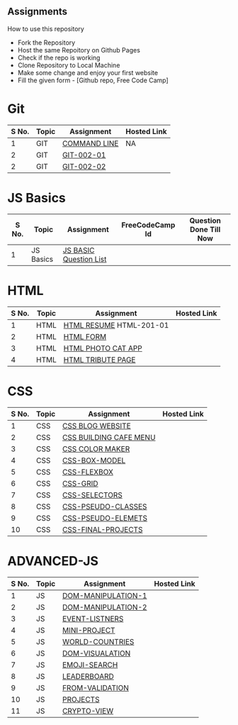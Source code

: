 ## Assignments

How to use this repository

- Fork the Repository
- Host the same Repoitory on Github Pages
- Check if the repo is working
- Clone Repository to Local Machine
- Make some change and enjoy your first website
- Fill the given form - [Github repo, Free Code Camp]
# Git

| S No. | Topic | Assignment                                                | Hosted Link |
| ----- | ----- | --------------------------------------------------------- | ----------- |
| 1     | GIT   | [COMMAND LINE](./00-Git/GIT-001-COMMANDLINE/ )            | NA          |
| 2     | GIT   | [GIT-002-01](./00-Git/GIT-002-GIT-PRACTICE/)              |             |
| 2     | GIT   | [GIT-002-02](./00-Git/GIT-002-GIT-PRACTICE/)              |             |

# JS Basics

| S No. | Topic     | Assignment                                | FreeCodeCamp Id | Question Done Till Now |
| ----- | --------- | ----------------------------------------- | --------------- | --------------- |
| 1     | JS Basics | [JS BASIC Question List](./01-JS-BASICS/) |                 |                 |

# HTML

| S No. | Topic | Assignment                                              | Hosted Link |
| ----- | ----- | ------------------------------------------------------- | ----------- |
| 1     | HTML  | [HTML RESUME](./02-HTML/101-HTML-RESUME) HTML-201-01              |             |
| 2     | HTML  | [HTML FORM](./02-HTML/102-HTML-FORM/)                   |             |
| 3     | HTML  | [HTML PHOTO CAT APP](./02-HTML/103-HTML-Photo-Cat-App/) |             |
| 4     | HTML  | [HTML TRIBUTE PAGE](./02-HTML/104-HTML-TRIBUTE-PAGE/)   |             |

# CSS

| S No. | Topic | Assignment                                                        | Hosted Link |
| ----- | ----- | ----------------------------------------------------------------- | ----------- |
| 1     | CSS   | [CSS BLOG WEBSITE](./03-CSS/201-CSS-BLOG-WEBSITE/)                |             |
| 2     | CSS   | [CSS BUILDING CAFE MENU](./03-CSS/202-CSS-Building-Cafe-Menu/)    |             |
| 3     | CSS   | [CSS COLOR MAKER](./03-CSS/203-CSS-COLOR-MARKER/)                 |             |
| 4     | CSS   | [CSS-BOX-MODEL](./03-CSS/204-CSS-BOX-MODEL/)                      |             |
| 5     | CSS   | [CSS-FLEXBOX](./03-CSS/205%20CSS%20Flexbox/)                      |             |
| 6     | CSS   | [CSS-GRID](./03-CSS/206%20CSS%20Grid/)                            |             |
| 7     | CSS   | [CSS-SELECTORS](./03-CSS/207%20Advance%20CSS%20Selectors/)        |             |
| 8     | CSS   | [CSS-PSEUDO-CLASSES](./03-CSS/208%20CSS%20Pseudo%20Classes/)      |             |
| 9     | CSS   | [CSS-PSEUDO-ELEMETS](./03-CSS/209%20CSS%20-%20Pseudo%20Elements/) |             |
| 10    | CSS   | [CSS-FINAL-PROJECTS](./03-CSS/210%20Final%20Projects/)            |             |

# ADVANCED-JS

| S No. | Topic | Assignment                                                                | Hosted Link |
| ----- | ----- | ------------------------------------------------------------------------- | ----------- |
| 1     | JS    | [DOM-MANIPULATION-1](./04-Advance-JS/301-DOM-Manipulation/)               |             |
| 2     | JS    | [DOM-MANIPULATION-2](./04-Advance-JS/302-DOM-Manipulation/)               |             |
| 3     | JS    | [EVENT-LISTNERS](./04-Advance-JS/303-event-listeners/)                    |             |
| 4     | JS    | [MINI-PROJECT](./04-Advance-JS/304-Mini-Project-Solar%20System/)          |             |
| 5     | JS    | [WORLD-COUNTRIES](./04-Advance-JS/305-WorldCountries-Data-Visualization/) |             |
| 6     | JS    | [DOM-VISUALATION](./04-Advance-JS/306-Data-visualization/)                |             |
| 7     | JS    | [EMOJI-SEARCH](./04-Advance-JS/307-Emoji-search/)                         |             |
| 8     | JS    | [LEADERBOARD](./04-Advance-JS/308-leaderboard/)                           |             |
| 9     | JS    | [FROM-VALIDATION](./04-Advance-JS/309-form-validation/)                   |             |
| 10    | JS    | [PROJECTS](./04-Advance-JS/310-Projects/)                                 |             |
| 11    | JS    | [CRYPTO-VIEW](./04-Advance-JS/311-crypto-view/)                           |             |
